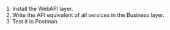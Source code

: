 1. Install the WebAPI layer.
2. Write the API equivalent of all services in the Business layer.
3. Test it in Postman.
